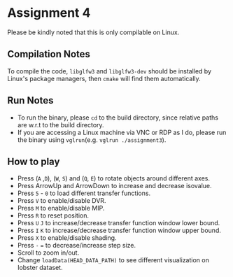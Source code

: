 # Assignment 4
Please be kindly noted that this is only compilable on Linux.

## Compilation Notes
To compile the code, `libglfw3` and `libglfw3-dev` should be installed by Linux's package managers, then `cmake` will find them automatically.

## Run Notes
* To run the binary, please `cd` to the build directory, since relative paths are w.r.t to the build directory.
* If you are accessing a Linux machine via VNC or RDP as I do, please run the binary using `vglrun`(e.g. `vglrun ./assignment3`).

## How to play
* Press (`A` ,`D`), (`W`, `S`) and (`Q`, `E`) to rotate objects around different axes.
* Press ArrowUp and ArrowDown to increase and decrease isovalue.
* Press `5` - `0` to load different transfer functions.
* Press `V` to enable/disable DVR.
* Press `M` to enable/disable MIP.
* Press `R` to reset position.
* Press `U` `J` to increase/decrease transfer function window lower bound.
* Press `I` `K` to increase/decrease transfer function window upper bound.
* Press `X` to enable/disable shading.
* Press `-` `=` to decrease/increase step size.
* Scroll to zoom in/out.
* Change `loadData(HEAD_DATA_PATH)` to see different visualization on lobster dataset.